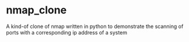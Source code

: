 # nmap_clone
A kind-of clone of nmap written in python to demonstrate the scanning of ports with a corresponding ip address of a system
